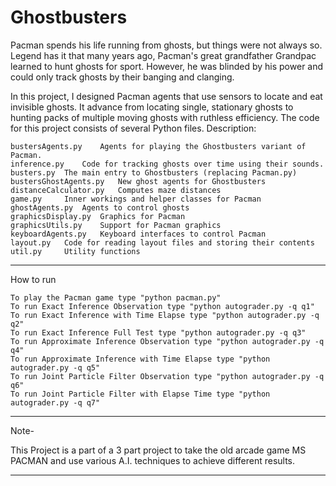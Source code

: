 # Ghostbusters
Pacman spends his life running from ghosts, but things were not always so. Legend has it that many years ago, Pacman's great grandfather Grandpac learned to hunt ghosts for sport. However, he was blinded by his power and could only track ghosts by their banging and clanging.

In this project, I designed Pacman agents that use sensors to locate and eat invisible ghosts. It advance from locating single, stationary ghosts to hunting packs of multiple moving ghosts with ruthless efficiency.
The code for this project consists of several Python files.
Description: 

	bustersAgents.py 	Agents for playing the Ghostbusters variant of Pacman.
	inference.py 	Code for tracking ghosts over time using their sounds.
	busters.py 	The main entry to Ghostbusters (replacing Pacman.py)
	bustersGhostAgents.py 	New ghost agents for Ghostbusters
	distanceCalculator.py 	Computes maze distances
	game.py 	Inner workings and helper classes for Pacman
	ghostAgents.py 	Agents to control ghosts
	graphicsDisplay.py 	Graphics for Pacman
	graphicsUtils.py 	Support for Pacman graphics
	keyboardAgents.py 	Keyboard interfaces to control Pacman
	layout.py 	Code for reading layout files and storing their contents
	util.py 	Utility functions

**************************************************************************
How to run

	To play the Pacman game type "python pacman.py"
	To run Exact Inference Observation type "python autograder.py -q q1"
	To run Exact Inference with Time Elapse type "python autograder.py -q q2"
	To run Exact Inference Full Test type "python autograder.py -q q3"
	To run Approximate Inference Observation type "python autograder.py -q q4"
	To run Approximate Inference with Time Elapse type "python autograder.py -q q5"
	To run Joint Particle Filter Observation type "python autograder.py -q q6"
	To run Joint Particle Filter with Elapse Time type "python autograder.py -q q7"

**************************************************************************
Note-

This Project is a part of a 3 part project to take the old arcade game MS PACMAN and use various A.I. techniques to achieve different results.

*************************************************************************